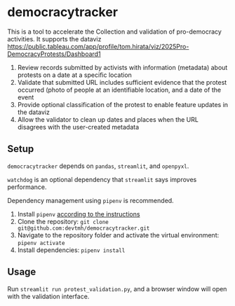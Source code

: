 # democracytracker
This is a tool to accelerate the Collection and validation of pro-democracy activities.  It supports the dataviz 
https://public.tableau.com/app/profile/tom.hirata/viz/2025Pro-DemocracyProtests/Dashboard1

1. Review records submitted by activists with information (metadata) about protests on a date at a specific location
2. Validate that submitted URL includes sufficient evidence that the protest occurred (photo of people at an identifiable location, and a date of the event
3. Provide optional classification of the protest to enable feature updates in the dataviz
4. Allow the validator to clean up dates and places when the URL disagrees with the user-created metadata

## Setup
`democracytracker` depends on `pandas`, `streamlit`, and `openpyxl`.

`watchdog` is an optional dependency that `streamlit` says improves performance.

Dependency management using `pipenv` is recommended.

1. Install `pipenv` [according to the instructions](https://pipenv.pypa.io/en/latest/installation.html)
2. Clone the repository: `git clone git@github.com:devtmh/democracytracker.git`
3. Navigate to the repository folder and activate the virtual environment: `pipenv activate`
4. Install dependencies: `pipenv install`

## Usage
Run `streamlit run protest_validation.py`, and a browser window will open
with the validation interface.
